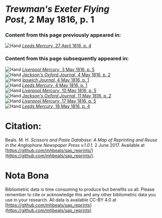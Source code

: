 # *Trewman's Exeter Flying Post*, 2 May 1816, p. 1  
  
### Content from this page previously appeared in:  
![Hand](http://scissorsandpaste.net/wp-content/uploads/2017/06/smallhandpointer.png) [*Leeds Mercury*, 27 April 1816, p. 4](https://mhbeals.github.io/sap_html/Leeds-Mercury/Leeds-Mercury-27-April-1816-p-4)  
  
### Content from this page subsequently appeared in:  
![Hand](http://scissorsandpaste.net/wp-content/uploads/2017/06/smallhandpointer.png) [*Liverpool Mercury*, 3 May 1816, p. 5](https://mhbeals.github.io/sap_html/Liverpool-Mercury/Liverpool-Mercury-3-May-1816-p-5)  
![Hand](http://scissorsandpaste.net/wp-content/uploads/2017/06/smallhandpointer.png) [*Jackson's Oxford Journal*, 4 May 1816, p. 2](https://mhbeals.github.io/sap_html/Jackson's-Oxford-Journal/Jackson's-Oxford-Journal-4-May-1816-p-2)  
![Hand](http://scissorsandpaste.net/wp-content/uploads/2017/06/smallhandpointer.png) [*Ipswich Journal*, 4 May 1816, p. 1](https://mhbeals.github.io/sap_html/Ipswich-Journal/Ipswich-Journal-4-May-1816-p-1)  
![Hand](http://scissorsandpaste.net/wp-content/uploads/2017/06/smallhandpointer.png) [*Leeds Mercury*, 4 May 1816, p. 1](https://mhbeals.github.io/sap_html/Leeds-Mercury/Leeds-Mercury-4-May-1816-p-1)  
![Hand](http://scissorsandpaste.net/wp-content/uploads/2017/06/smallhandpointer.png) [*Liverpool Mercury*, 10 May 1816, p. 5](https://mhbeals.github.io/sap_html/Liverpool-Mercury/Liverpool-Mercury-10-May-1816-p-5)  
![Hand](http://scissorsandpaste.net/wp-content/uploads/2017/06/smallhandpointer.png) [*Jackson's Oxford Journal*, 11 May 1816, p. 2](https://mhbeals.github.io/sap_html/Jackson's-Oxford-Journal/Jackson's-Oxford-Journal-11-May-1816-p-2)  
![Hand](http://scissorsandpaste.net/wp-content/uploads/2017/06/smallhandpointer.png) [*Liverpool Mercury*, 17 May 1816, p. 5](https://mhbeals.github.io/sap_html/Liverpool-Mercury/Liverpool-Mercury-17-May-1816-p-5)  
![Hand](http://scissorsandpaste.net/wp-content/uploads/2017/06/smallhandpointer.png) [*Leeds Mercury*, 18 May 1816, p. 4](https://mhbeals.github.io/sap_html/Leeds-Mercury/Leeds-Mercury-18-May-1816-p-4)  


# Citation: 

Beals. M. H. *Scissors and Paste Database: A Map of Reprinting and Reuse in the Anglophone Newspaper Press v.1.0.1.* 2 June 2017. Available at [https://github.com/mhbeals/sap_reprints/](https://github.com/mhbeals/sap_reprints/). 

# Nota Bona

Bibliometric data is time consuming to produce but benefits us all. Please remember to cite or acknowledge this and any other bibliometric data you use in your research. All data is available CC-BY 4.0 at [https://github.com/mhbeals/sap_reprints](https://github.com/mhbeals/sap_reprints)